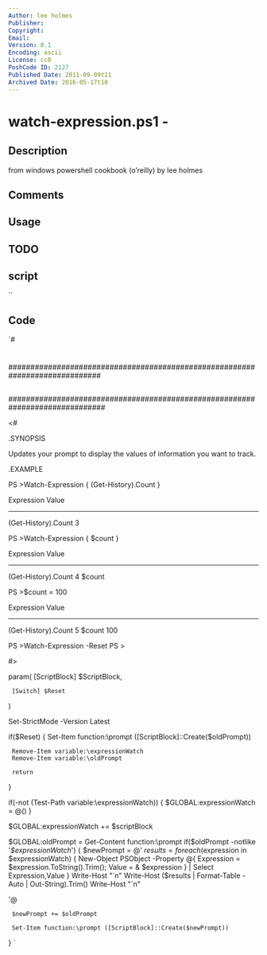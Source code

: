 ```yaml
---
Author: lee holmes
Publisher: 
Copyright: 
Email: 
Version: 0.1
Encoding: ascii
License: cc0
PoshCode ID: 2127
Published Date: 2011-09-09t21
Archived Date: 2016-05-17t10
---
```


# watch-expression.ps1 - 

## Description

from windows powershell cookbook (o’reilly) by lee holmes

## Comments



## Usage



## TODO



## script

``

## Code

`#
 #
 #############################################################################
 ##
 ##
 ##
 ##############################################################################
 
 <#
 
 .SYNOPSIS
 
 Updates your prompt to display the values of information you want to track.
 
 
 .EXAMPLE
 
 PS >Watch-Expression { (Get-History).Count }
 
 Expression          Value
 ----------          -----
 (Get-History).Count     3
 
 PS >Watch-Expression { $count }
 
 Expression          Value
 ----------          -----
 (Get-History).Count     4
 $count
 
 PS >$count = 100
 
 Expression          Value
 ----------          -----
 (Get-History).Count     5
 $count                100
 
 PS >Watch-Expression -Reset
 PS >
 
 #>
 
 param(
     [ScriptBlock] $ScriptBlock,
 
     [Switch] $Reset
 )
 
 Set-StrictMode -Version Latest
 
 if($Reset)
 {
     Set-Item function:\prompt ([ScriptBlock]::Create($oldPrompt))
 
     Remove-Item variable:\expressionWatch
     Remove-Item variable:\oldPrompt
 
     return
 }
 
 if(-not (Test-Path variable:\expressionWatch))
 {
     $GLOBAL:expressionWatch = @()
 }
 
 $GLOBAL:expressionWatch += $scriptBlock
 
 $GLOBAL:oldPrompt = Get-Content function:\prompt
 if($oldPrompt -notlike '*$expressionWatch*')
 {
     $newPrompt = @'
         $results = foreach($expression in $expressionWatch)
         {
             New-Object PSObject -Property @{
                 Expression = $expression.ToString().Trim();
                 Value = & $expression
             } | Select Expression,Value
         }
         Write-Host "`n"
         Write-Host ($results | Format-Table -Auto | Out-String).Trim()
         Write-Host "`n"
 
 '@
 
     $newPrompt += $oldPrompt
 
     Set-Item function:\prompt ([ScriptBlock]::Create($newPrompt))
 }
`

